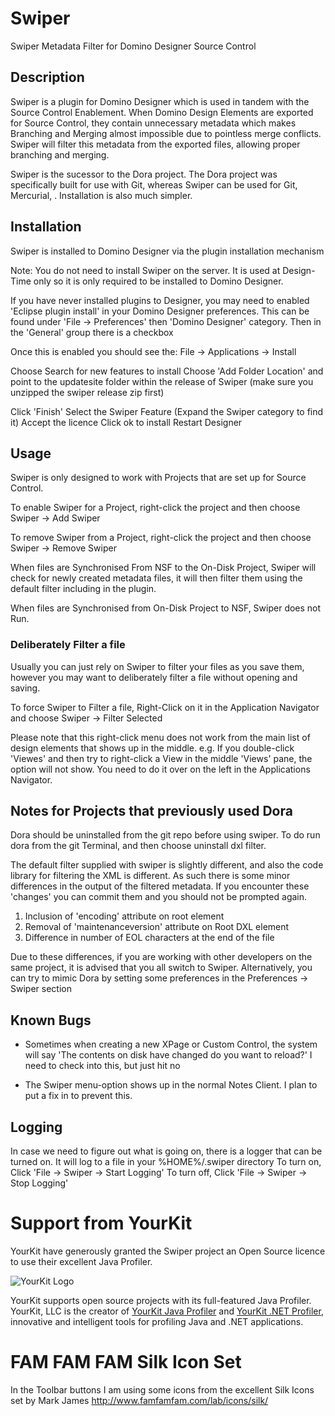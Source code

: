 # Swiper
Swiper Metadata Filter for Domino Designer Source Control

## Description
Swiper is a plugin for Domino Designer which is used in tandem with the Source Control Enablement.
When Domino Design Elements are exported for Source Control, they contain unnecessary metadata which makes Branching and Merging almost impossible due to pointless merge conflicts.
Swiper will filter this metadata from the exported files, allowing proper branching and merging.

Swiper is the sucessor to the Dora project. The Dora project was specifically built for use with Git, whereas Swiper can be used for Git, Mercurial, .
Installation is also much simpler.

## Installation

Swiper is installed to Domino Designer via the plugin installation mechanism 

Note: You do not need to install Swiper on the server. It is used at Design-Time only so it is only required to be installed to Domino Designer.

If you have never installed plugins to Designer, you may need to enabled 'Eclipse plugin install' in your Domino Designer preferences. 
This can be found under 'File -> Preferences' then 'Domino Designer' category. Then in the 'General' group there is a checkbox

Once this is enabled you should see the:
File -> Applications -> Install

Choose Search for new features to install
Choose 'Add Folder Location' and point to the updatesite folder within the release of Swiper (make sure you unzipped the swiper release zip first)

Click 'Finish'
Select the Swiper Feature (Expand the Swiper category to find it)
Accept the licence
Click ok to install
Restart Designer


## Usage

Swiper is only designed to work with Projects that are set up for Source Control.

To enable Swiper for a Project, right-click the project and then choose 
Swiper -> Add Swiper

To remove Swiper from a Project, right-click the project and then choose 
Swiper -> Remove Swiper

When files are Synchronised From NSF to the On-Disk Project, Swiper will check for newly created metadata files, it will then filter them using the default filter including in the plugin.

When files are Synchronised from On-Disk Project to NSF, Swiper does not Run.

### Deliberately Filter a file

Usually you can just rely on Swiper to filter your files as you save them, however you may want to deliberately filter a file without opening and saving.

To force Swiper to Filter a file, Right-Click on it in the Application Navigator and choose
Swiper -> Filter Selected

Please note that this right-click menu does not work from the main list of design elements that shows up in the middle. e.g. If you double-click 'Viewes' and then try to right-click a View in the middle 'Views' pane, the option will not show. You need to do it over on the left in the Applications Navigator.

## Notes for Projects that previously used Dora

Dora should be uninstalled from the git repo before using swiper.
To do run dora from the git Terminal, and then choose uninstall dxl filter.

The default filter supplied with swiper is slightly different, and also the code library for filtering the XML is different. As such there is some minor differences in the output of the filtered metadata. If you encounter these 'changes' you can commit them and you should not be prompted again.

1. Inclusion of 'encoding' attribute on root element
2. Removal of 'maintenanceversion' attribute on Root DXL element
3. Difference in number of EOL characters at the end of the file

Due to these differences, if you are working with other developers on the same project, it is advised that you all switch to Swiper.
Alternatively, you can try to mimic Dora by setting some preferences in the Preferences -> Swiper section


## Known Bugs

* Sometimes when creating a new XPage or Custom Control, the system will say 'The contents on disk have changed do you want to reload?' I need to check into this, but just hit no

* The Swiper menu-option shows up in the normal Notes Client. I plan to put a fix in to prevent this.

## Logging

In case we need to figure out what is going on, there is a logger that can be turned on. It will log to a file in your %HOME%/.swiper directory
To turn on, Click 'File -> Swiper -> Start Logging'
To turn off, Click 'File -> Swiper -> Stop Logging'

# Support from YourKit

YourKit have generously granted the Swiper project an Open Source licence to use their excellent Java Profiler.

![YourKit Logo](https://www.yourkit.com/images/yklogo.png "YourKit Logo")

YourKit supports open source projects with its full-featured Java Profiler.
YourKit, LLC is the creator of <a href="https://www.yourkit.com/java/profiler/index.jsp">YourKit Java Profiler</a>
and <a href="https://www.yourkit.com/.net/profiler/index.jsp">YourKit .NET Profiler</a>,
innovative and intelligent tools for profiling Java and .NET applications.

# FAM FAM FAM Silk Icon Set

In the Toolbar buttons I am using some icons from the excellent Silk Icons set by Mark James
http://www.famfamfam.com/lab/icons/silk/


